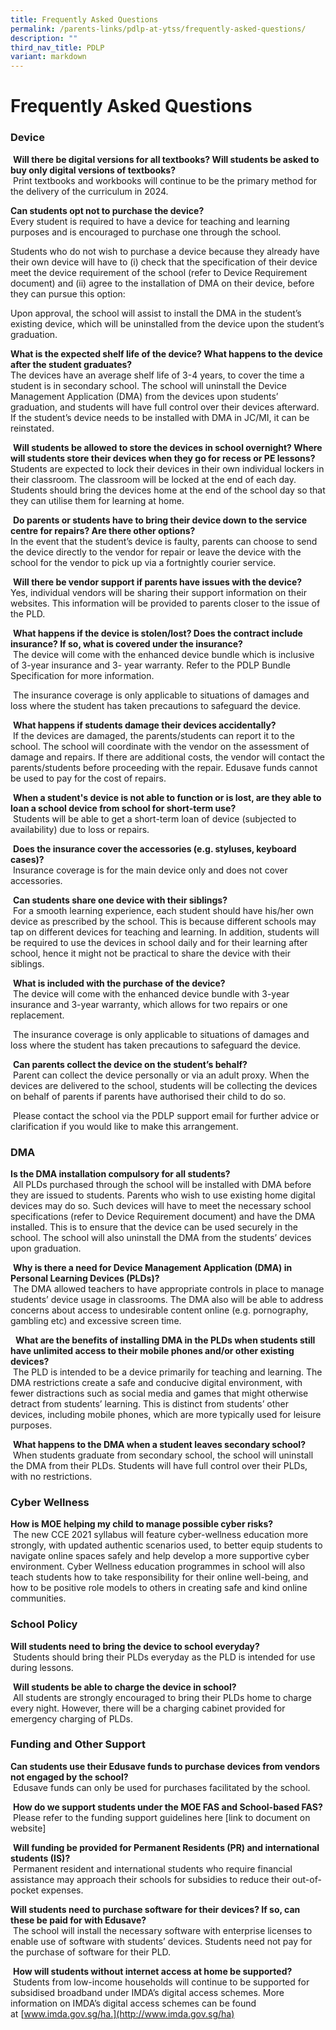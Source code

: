```yaml
---
title: Frequently Asked Questions
permalink: /parents-links/pdlp-at-ytss/frequently-asked-questions/
description: ""
third_nav_title: PDLP
variant: markdown
---
```

# **Frequently Asked Questions**


### Device

 **Will there be digital versions for all textbooks? Will students be asked to buy only digital versions of textbooks?**    
 Print textbooks and workbooks will continue to be the primary method for the delivery of the curriculum in 2024.

**Can students opt not to purchase the device?**   
Every student is required to have a device for teaching and learning purposes and is encouraged to purchase one through the school.

Students who do not wish to purchase a device because they already have their own device will have to (i) check that the specification of their device meet the device requirement of the school (refer to Device Requirement document) and (ii) agree to the installation of DMA on their device, before they can pursue this option:

Upon approval, the school will assist to install the DMA in the student’s existing device, which will be uninstalled from the device upon the student’s graduation.


**What is the expected shelf life of the device? What happens to the device after the student graduates?**   
The devices have an average shelf life of 3-4 years, to cover the time a student is in secondary school. The school will uninstall the Device Management Application (DMA) from the devices upon students’ graduation, and students will have full control over their devices afterward. If the student’s device needs to be installed with DMA in JC/MI, it can be reinstated.

 **Will students be allowed to store the devices in school overnight? Where will students store their devices when they go for recess or PE lessons?**   
Students are expected to lock their devices in their own individual lockers in their classroom. The classroom will be locked at the end of each day. Students should bring the devices home at the end of the school day so that they can utilise them for learning at home.

 **Do parents or students have to bring their device down to the service centre for repairs? Are there other options?**   
In the event that the student’s device is faulty, parents can choose to send the device directly to the vendor for repair or leave the device with the school for the vendor to pick up via a fortnightly courier service.

 **Will there be vendor support if parents have issues with the device?**   
Yes, individual vendors will be sharing their support information on their websites. This information will be provided to parents closer to the issue of the PLD.

 **What happens if the device is stolen/lost? Does the contract include insurance? If so, what is covered under the insurance?**   
 The device will come with the enhanced device bundle which is inclusive of 3-year insurance and 3- year warranty. Refer to the PDLP Bundle Specification for more information.

 The insurance coverage is only applicable to situations of damages and loss where the student has taken precautions to safeguard the device.

 **What happens if students damage their devices accidentally?**   
 If the devices are damaged, the parents/students can report it to the school. The school will coordinate with the vendor on the assessment of damage and repairs. If there are additional costs, the vendor will contact the parents/students before proceeding with the repair. Edusave funds cannot be used to pay for the cost of repairs.

 **When a student's device is not able to function or is lost, are they able to loan a school device from school for short-term use?**   
 Students will be able to get a short-term loan of device (subjected to availability) due to loss or repairs.

 **Does the insurance cover the accessories (e.g. styluses, keyboard cases)?**   
 Insurance coverage is for the main device only and does not cover accessories.

 **Can students share one device with their siblings?**   
 For a smooth learning experience, each student should have his/her own device as prescribed by the school. This is because different schools may tap on different devices for teaching and learning. In addition, students will be required to use the devices in school daily and for their learning after school, hence it might not be practical to share the device with their siblings.

 **What is included with the purchase of the device?**    
 The device will come with the enhanced device bundle with 3-year insurance and 3-year warranty, which allows for two repairs or one replacement.

 The insurance coverage is only applicable to situations of damages and loss where the student has taken precautions to safeguard the device.

 **Can parents collect the device on the student’s behalf?**   
 Parent can collect the device personally or via an adult proxy. When the devices are delivered to the school, students will be collecting the devices on behalf of parents if parents have authorised their child to do so.

 Please contact the school via the PDLP support email for further advice or clarification if you would like to make this arrangement.


### DMA

**Is the DMA installation compulsory for all students?**     
 All PLDs purchased through the school will be installed with DMA before they are issued to students. Parents who wish to use existing home digital devices may do so. Such devices will have to meet the necessary school specifications (refer to Device Requirement document) and have the DMA installed. This is to ensure that the device can be used securely in the school. The school will also uninstall the DMA from the students’ devices upon graduation.

 **Why is there a need for Device Management Application (DMA) in Personal Learning Devices (PLDs)?**    
 The DMA allowed teachers to have appropriate controls in place to manage students’ device usage in classrooms. The DMA also will be able to address concerns about access to undesirable content online (e.g. pornography, gambling etc) and excessive screen time.

  **What are the benefits of installing DMA in the PLDs when students still have unlimited access to their mobile phones and/or other existing devices?**    
 The PLD is intended to be a device primarily for teaching and learning. The DMA restrictions create a safe and conducive digital environment, with fewer distractions such as social media and games that might otherwise detract from students’ learning. This is distinct from students’ other devices, including mobile phones, which are more typically used for leisure purposes.

 **What happens to the DMA when a student leaves secondary school?**    
 When students graduate from secondary school, the school will uninstall the DMA from their PLDs. Students will have full control over their PLDs, with no restrictions.



### Cyber Wellness

**How is MOE helping my child to manage possible cyber risks?**    
 The new CCE 2021 syllabus will feature cyber-wellness education more strongly, with updated authentic scenarios used, to better equip students to navigate online spaces safely and help develop a more supportive cyber environment. Cyber Wellness education programmes in school will also teach students how to take responsibility for their online well-being, and how to be positive role models to others in creating safe and kind online communities.



### School Policy

**Will students need to bring the device to school everyday?**     
 Students should bring their PLDs everyday as the PLD is intended for use during lessons.

 **Will students be able to charge the device in school?**   
 All students are strongly encouraged to bring their PLDs home to charge every night. However, there will be a charging cabinet provided for emergency charging of PLDs.


### Funding and Other Support

**Can students use their Edusave funds to purchase devices from vendors not engaged by the school?**  
 Edusave funds can only be used for purchases facilitated by the school.

 **How do we support students under the MOE FAS and School-based FAS?**    
 Please refer to the funding support guidelines here \[link to document on website\]

 **Will funding be provided for Permanent Residents (PR) and international students (IS)?**   
 Permanent resident and international students who require financial assistance may approach their schools for subsidies to reduce their out-of-pocket expenses.

**Will students need to purchase software for their devices? If so, can these be paid for with Edusave?**   
 The school will install the necessary software with enterprise licenses to enable use of software with students’ devices. Students need not pay for the purchase of software for their PLD.

 **How will students without internet access at home be supported?**    
 Students from low-income households will continue to be supported for subsidised broadband under IMDA’s digital access schemes. More information on IMDA’s digital access schemes can be found at [www.imda.gov.sg/ha.](http://www.imda.gov.sg/ha)